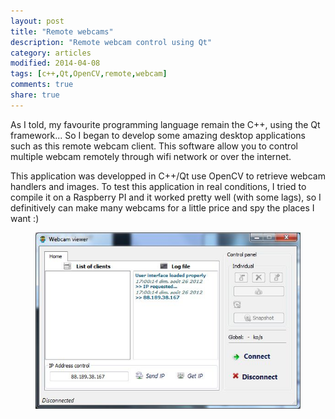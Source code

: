 ```yaml
---
layout: post
title: "Remote webcams"
description: "Remote webcam control using Qt"
category: articles
modified: 2014-04-08
tags: [c++,Qt,OpenCV,remote,webcam]
comments: true
share: true
---
```


As I told, my favourite programming language remain the C++, using the Qt framework... So I began to develop some amazing desktop applications such as this remote webcam client. This software allow you to control multiple webcam remotely through wifi network or over the internet.

This application was developped in C++/Qt use OpenCV to retrieve webcam handlers and images. To test this application in real conditions, I tried to compile it on a Raspberry PI and it worked pretty well (with some lags), so I definitively can make many webcams for a little price and spy the places I want :)

<figure>
	<a href="/images/webcam/qt-webcam.jpg"><img src="/images/webcam/qt-webcam.jpg" /></a>
</figure>
